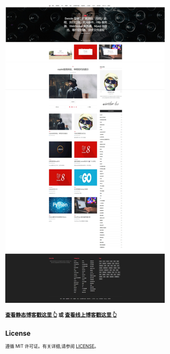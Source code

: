 

![](https://github.com/LeeYouRan/LeeYouRan.github.io/blob/master/wp-content/uploads/2024/04/%E5%B1%8F%E5%B9%95%E6%88%AA%E5%9B%BE_28-7-2024_9489_leeyouran.github.io.jpeg)


>
### [查看静态博客戳这里 👆](http://leeyouran.github.io) 或 [查看线上博客戳这里 👆](https://www.liyouran.site)

## License

遵循 MIT 许可证。有关详细,请参阅 [LICENSE](https://github.com/LeeYouRan/LeeYouRan.github.io/blob/master/LICENSE)。
